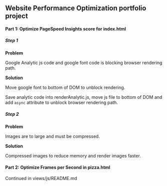 ## Website Performance Optimization portfolio project
#### Part 1: Optimize PageSpeed Insights score for index.html

##### Step 1
**Problem**

Google Analytic js code and google font code is blocking browser rendering path.

**Solution**

Move google font to bottom of DOM to unblock rendering.

Save analytic code into renderAnalytic.js, move js file to bottom of DOM and add `async` attribute to unblock browser rendering path.

##### Step 2
**Problem**

Images are to large and must be compressed.

**Solution**

Compressed images to reduce memory and render images faster. 

#### Part 2: Optimize Frames per Second in pizza.html

Continued in views/js/README.md 
